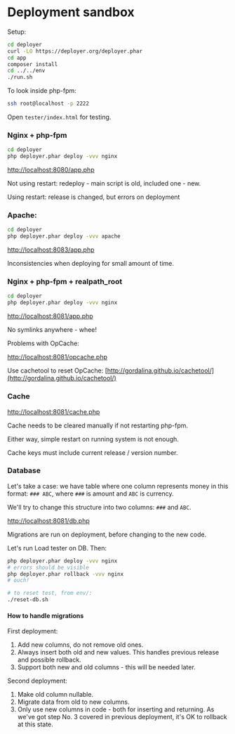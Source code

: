 # Deployment sandbox

Setup:

```bash
cd deployer
curl -LO https://deployer.org/deployer.phar
cd app
composer install
cd ../../env
./run.sh
```

To look inside php-fpm:

```bash
ssh root@localhost -p 2222
```

Open `tester/index.html` for testing.

### Nginx + php-fpm

```bash
cd deployer
php deployer.phar deploy -vvv nginx
```

[http://localhost:8080/app.php](http://localhost:8080/app.php)

Not using restart: redeploy - main script is old, included one - new.

Using restart: release is changed, but errors on deployment

### Apache:

```bash
cd deployer
php deployer.phar deploy -vvv apache
```

[http://localhost:8083/app.php](http://localhost:8083/app.php)

Inconsistencies when deploying for small amount of time.

### Nginx + php-fpm + realpath_root

```bash
cd deployer
php deployer.phar deploy -vvv nginx
```

[http://localhost:8081/app.php](http://localhost:8081/app.php)

No symlinks anywhere - whee!

Problems with OpCache:

[http://localhost:8081/opcache.php](http://localhost:8081/opcache.php)

Use cachetool to reset OpCache:
[http://gordalina.github.io/cachetool/](http://gordalina.github.io/cachetool/)

### Cache

[http://localhost:8081/cache.php](http://localhost:8081/cache.php)

Cache needs to be cleared manually if not restarting php-fpm.

Either way, simple restart on running system is not enough.

Cache keys must include current release / version number.

### Database

Let's take a case: we have table where one column represents money in
this format: `### ABC`, where `###` is amount and `ABC` is currency.

We'll try to change this structure into two columns: `###` and `ABC`. 

[http://localhost:8081/db.php](http://localhost:8081/db.php)

Migrations are run on deployment, before changing to the new code.

Let's run Load tester on DB. Then:

```bash
php deployer.phar deploy -vvv nginx
# errors should be visible
php deployer.phar rollback -vvv nginx
# ouch!

# to reset test, from env/:
./reset-db.sh
```

#### How to handle migrations

First deployment:

1. Add new columns, do not remove old ones.
2. Always insert both old and new values.
This handles previous release and possible rollback.
3. Support both new and old columns - this will be needed later.

Second deployment:

1. Make old column nullable.
2. Migrate data from old to new columns.
3. Only use new columns in code - both for inserting and returning.
As we've got step No. 3 covered in previous deployment, it's OK
to rollback at this state.

